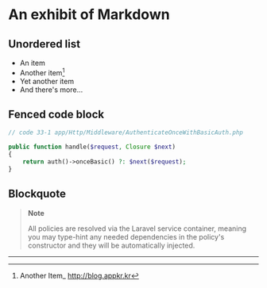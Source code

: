 # An exhibit of Markdown

## Unordered list

-   An item
-   Another item[^1]
-   Yet another item
-   And there's more...

## Fenced code block

```php
// code 33-1 app/Http/Middleware/AuthenticateOnceWithBasicAuth.php

public function handle($request, Closure $next)
{
    return auth()->onceBasic() ?: $next($request);
}
```

## Blockquote

> **Note** 
>
> All policies are resolved via the Laravel service container, meaning you may type-hint any needed dependencies in the policy's constructor and they will be automatically injected.

---

[^1]: Another Item_ http://blog.appkr.kr 